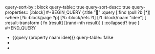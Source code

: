 query-sort-by:: block
query-table:: true
query-sort-desc:: true
query-properties:: [:block]
#+BEGIN_QUERY
{:title "🎲"
 :query [:find (pull ?b [*])
   :where 
     [?b :block/page ?p]
     [?b :block/refs ?t]
     [?t :block/naam "idee"]
 ]
 :result-transform ( fn [result] [(rand-nth result)] )
 :collapsed? true
}
#+END_QUERY

- {{query (property naam idee)}}
  query-table:: false
-
-